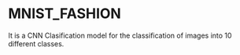 # MNIST_FASHION
It is a CNN Clasification model for the classification of images into 10 different classes.
